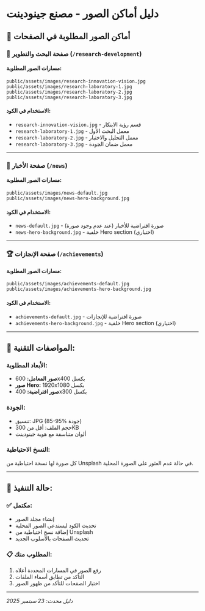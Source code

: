 # دليل أماكن الصور - مصنع جينودينت

## 📍 **أماكن الصور المطلوبة في الصفحات**

### 🔬 **صفحة البحث والتطوير** (`/research-development`)

#### **مسارات الصور المطلوبة:**
```
public/assets/images/research-innovation-vision.jpg
public/assets/images/research-laboratory-1.jpg  
public/assets/images/research-laboratory-2.jpg
public/assets/images/research-laboratory-3.jpg
```

#### **الاستخدام في الكود:**
- `research-innovation-vision.jpg` - قسم رؤية الابتكار
- `research-laboratory-1.jpg` - معمل البحث الأول
- `research-laboratory-2.jpg` - معمل التحليل والاختبار  
- `research-laboratory-3.jpg` - معمل ضمان الجودة

---

### 📰 **صفحة الأخبار** (`/news`)

#### **مسارات الصور المطلوبة:**
```
public/assets/images/news-default.jpg
public/assets/images/news-hero-background.jpg
```

#### **الاستخدام في الكود:**
- `news-default.jpg` - صورة افتراضية للأخبار (عند عدم وجود صورة)
- `news-hero-background.jpg` - خلفية Hero section (اختياري)

---

### 🏆 **صفحة الإنجازات** (`/achievements`)

#### **مسارات الصور المطلوبة:**
```
public/assets/images/achievements-default.jpg
public/assets/images/achievements-hero-background.jpg
```

#### **الاستخدام في الكود:**
- `achievements-default.jpg` - صورة افتراضية للإنجازات
- `achievements-hero-background.jpg` - خلفية Hero section (اختياري)

---

## 📐 **المواصفات التقنية:**

### **الأبعاد المطلوبة:**
- **صور المعامل:** 600x400 بكسل
- **صور Hero:** 1920x1080 بكسل  
- **صور افتراضية:** 400x300 بكسل

### **الجودة:**
- تنسيق: JPG (85-95% جودة)
- حجم الملف: أقل من 300KB
- ألوان متناسقة مع هوية جينودينت

### **النسخ الاحتياطية:**
كل صورة لها نسخة احتياطية من Unsplash في حالة عدم العثور على الصورة المحلية.

---

## 🎯 **حالة التنفيذ:**

### ✅ **مكتمل:**
- إنشاء مجلد الصور
- تحديث الكود ليستدعي الصور المحلية  
- إضافة نسخ احتياطية من Unsplash
- تحديث الصفحات بالأسلوب الجديد

### 📋 **المطلوب منك:**
1. رفع الصور في المسارات المحددة أعلاه
2. التأكد من تطابق أسماء الملفات
3. اختبار الصفحات للتأكد من ظهور الصور

---

*دليل محدث: 23 سبتمبر 2025*



